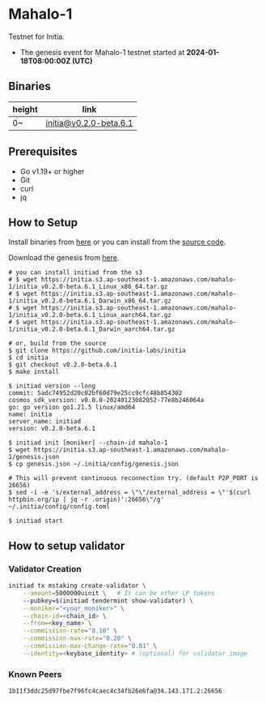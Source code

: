 # Mahalo-1

Testnet for Initia.

- The genesis event for Mahalo-1 testnet started at **2024-01-18T08:00:00Z (UTC)**

## Binaries

| height  | link  |
| ------- | ----- |
| 0~      | [initia@v0.2.0-beta.6.1](https://github.com/initia-labs/initia/releases/tag/v0.2.0-beta.6.1) |

## Prerequisites

- Go v1.19+ or higher
- Git
- curl
- jq

## How to Setup

Install binaries from [here](./binaries/) or you can install from the [source code](https://github.com/initia-labs/initia).

Download the genesis from [here](https://initia.s3.ap-southeast-1.amazonaws.com/mahalo-1/genesis.json).

```shell
# you can install initiad from the s3
# $ wget https://initia.s3.ap-southeast-1.amazonaws.com/mahalo-1/initia_v0.2.0-beta.6.1_Linux_x86_64.tar.gz
# $ wget https://initia.s3.ap-southeast-1.amazonaws.com/mahalo-1/initia_v0.2.0-beta.6.1_Darwin_x86_64.tar.gz 
# $ wget https://initia.s3.ap-southeast-1.amazonaws.com/mahalo-1/initia_v0.2.0-beta.6.1_Linux_aarch64.tar.gz 
# $ wget https://initia.s3.ap-southeast-1.amazonaws.com/mahalo-1/initia_v0.2.0-beta.6.1_Darwin_aarch64.tar.gz

# or, build from the source
$ git clone https://github.com/initia-labs/initia
$ cd initia
$ git checkout v0.2.0-beta.6.1
$ make install

$ initiad version --long
commit: 5adc74952d20c02bf60d79e25cc9cfc48b854302
cosmos_sdk_version: v0.0.0-20240123082052-77e8b246064a
go: go version go1.21.5 linux/amd64
name: initia
server_name: initiad
version: v0.2.0-beta.6.1

$ initiad init [moniker] --chain-id mahalo-1
$ wget https://initia.s3.ap-southeast-1.amazonaws.com/mahalo-1/genesis.json
$ cp genesis.json ~/.initia/config/genesis.json

# This will prevent continuous reconnection try. (default P2P_PORT is 26656)
$ sed -i -e 's/external_address = \"\"/external_address = \"'$(curl httpbin.org/ip | jq -r .origin)':26656\"/g' ~/.initia/config/config.toml

$ initiad start
```

## How to setup validator

### Validator Creation

```sh
initiad tx mstaking create-validator \
    --amount=5000000uinit \   # It can be other LP tokens 
    --pubkey=$(initiad tendermint show-validator) \
    --moniker="<your_moniker>" \
    --chain-id=<chain_id> \
    --from=<key_name> \
    --commission-rate="0.10" \
    --commission-max-rate="0.20" \
    --commission-max-change-rate="0.01" \
    --identity=<keybase_identity> # (optional) for validator image
```

### Known Peers

```sh
1b11f3ddc25d97fbe7f96fc4caec4c34fb26e6fa@34.143.171.2:26656
```
